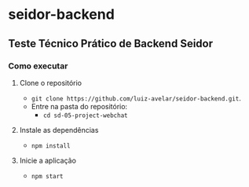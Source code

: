 # seidor-backend

## Teste Técnico Prático de Backend Seidor

### Como executar

1. Clone o repositório

   - `git clone https://github.com/luiz-avelar/seidor-backend.git`.
   - Entre na pasta do repositório:
     - `cd sd-05-project-webchat`

2. Instale as dependências

    - `npm install`

3. Inicie a aplicação

    - `npm start`
